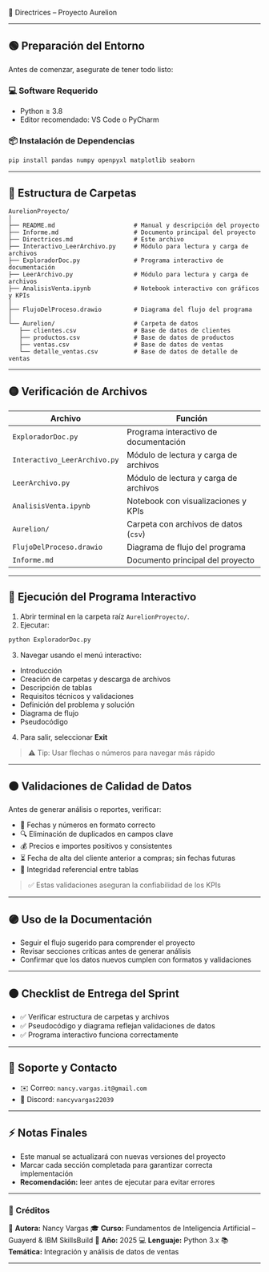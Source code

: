 📝 Directrices – Proyecto Aurelion

---

## 🟢 Preparación del Entorno

Antes de comenzar, asegurate de tener todo listo:

### 💻 Software Requerido

* Python ≥ 3.8
* Editor recomendado: VS Code o PyCharm

### 📦 Instalación de Dependencias

```bash
pip install pandas numpy openpyxl matplotlib seaborn
```

---

## 📁 Estructura de Carpetas

```
AurelionProyecto/
│
├── README.md                      # Manual y descripción del proyecto
├── Informe.md                     # Documento principal del proyecto
├── Directrices.md                 # Este archivo
├── Interactivo_LeerArchivo.py     # Módulo para lectura y carga de archivos
├── ExploradorDoc.py               # Programa interactivo de documentación
├── LeerArchivo.py                 # Módulo para lectura y carga de archivos
├── AnalisisVenta.ipynb            # Notebook interactivo con gráficos y KPIs
│
├── FlujoDelProceso.drawio         # Diagrama del flujo del programa
│
└── Aurelion/                      # Carpeta de datos
   ├── clientes.csv                # Base de datos de clientes
   ├── productos.csv               # Base de datos de productos
   ├── ventas.csv                  # Base de datos de ventas
   └── detalle_ventas.csv          # Base de datos de detalle de ventas
```

---

## 🟡 Verificación de Archivos

| Archivo                          | Función                               |
| -------------------------------- | ------------------------------------- |
| `ExploradorDoc.py`               | Programa interactivo de documentación |
| `Interactivo_LeerArchivo.py`     | Módulo de lectura y carga de archivos |
| `LeerArchivo.py`                 | Módulo de lectura y carga de archivos |
| `AnalisisVenta.ipynb`            | Notebook con visualizaciones y KPIs   |
| `Aurelion/`                      | Carpeta con archivos de datos (`csv`) |
| `FlujoDelProceso.drawio`         | Diagrama de flujo del programa        |
| `Informe.md`                     | Documento principal del proyecto      |

---

## 🔵 Ejecución del Programa Interactivo

1. Abrir terminal en la carpeta raíz `AurelionProyecto/`.
2. Ejecutar:

```bash
python ExploradorDoc.py
```

3. Navegar usando el menú interactivo:

* Introducción
* Creación de carpetas y descarga de archivos
* Descripción de tablas
* Requisitos técnicos y validaciones
* Definición del problema y solución
* Diagrama de flujo
* Pseudocódigo

4. Para salir, seleccionar **Exit**

> ⚠️ Tip: Usar flechas o números para navegar más rápido

---

## 🟠 Validaciones de Calidad de Datos

Antes de generar análisis o reportes, verificar:

* 📅 Fechas y números en formato correcto
* 🔍 Eliminación de duplicados en campos clave
* 💰 Precios e importes positivos y consistentes
* ⏳ Fecha de alta del cliente anterior a compras; sin fechas futuras
* 🔗 Integridad referencial entre tablas

> ✅ Estas validaciones aseguran la confiabilidad de los KPIs

---

## 🟣 Uso de la Documentación

* Seguir el flujo sugerido para comprender el proyecto
* Revisar secciones críticas antes de generar análisis
* Confirmar que los datos nuevos cumplen con formatos y validaciones

---

## 🟤 Checklist de Entrega del Sprint

* ✅ Verificar estructura de carpetas y archivos
* ✅ Pseudocódigo y diagrama reflejan validaciones de datos
* ✅ Programa interactivo funciona correctamente

---

## 🔴 Soporte y Contacto

* ✉️ Correo: `nancy.vargas.it@gmail.com`
* 💬 Discord: `nancyvargas22039`

---

## ⚡ Notas Finales

* Este manual se actualizará con nuevas versiones del proyecto
* Marcar cada sección completada para garantizar correcta implementación
* **Recomendación:** leer antes de ejecutar para evitar errores

---

### 💬 Créditos

📌 **Autora:** Nancy Vargas
🎓 **Curso:** Fundamentos de Inteligencia Artificial – Guayerd & IBM SkillsBuild
📅 **Año:** 2025
💻 **Lenguaje:** Python 3.x
📚 **Temática:** Integración y análisis de datos de ventas

---


